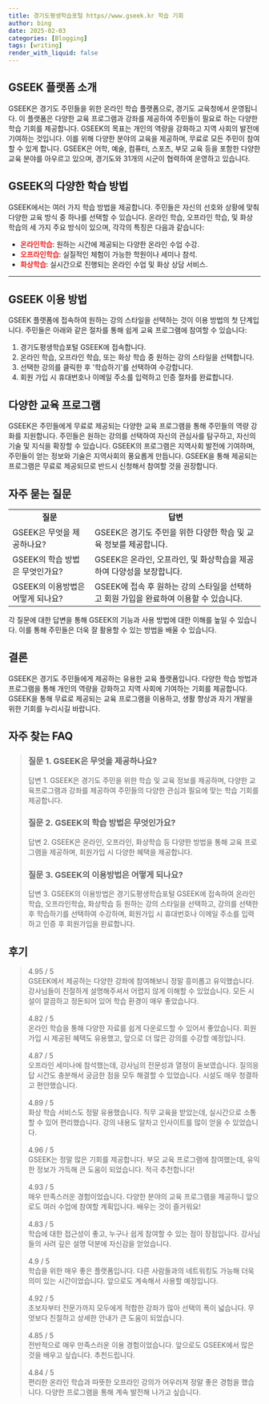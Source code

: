 ```yaml
---
title: 경기도평생학습포털 https//www.gseek.kr 학습 기회
author: bing
date: 2025-02-03
categories: [Blogging]
tags: [writing]
render_with_liquid: false
---
```



<h2 id="GSEEK_소개">GSEEK 플랫폼 소개</h2>

<p>GSEEK은 경기도 주민들을 위한 온라인 학습 플랫폼으로, 경기도 교육청에서 운영됩니다. 이 플랫폼은 다양한 교육 프로그램과 강좌를 제공하여 주민들이 필요로 하는 다양한 학습 기회를 제공합니다. GSEEK의 목표는 개인의 역량을 강화하고 지역 사회의 발전에 기여하는 것입니다. 이를 위해 다양한 분야의 교육을 제공하며, 무료로 모든 주민이 참여할 수 있게 합니다. GSEEK은 어학, 예술, 컴퓨터, 스포츠, 부모 교육 등을 포함한 다양한 교육 분야를 아우르고 있으며, 경기도와 31개의 시군이 협력하여 운영하고 있습니다. </p>

<h2 id="GSEEK_학습_방법">GSEEK의 다양한 학습 방법</h2>

<p>GSEEK에서는 여러 가지 학습 방법을 제공합니다. 주민들은 자신의 선호와 상황에 맞춰 다양한 교육 방식 중 하나를 선택할 수 있습니다. 온라인 학습, 오프라인 학습, 및 화상 학습의 세 가지 주요 방식이 있으며, 각각의 특징은 다음과 같습니다:</p>

<ul>
    <li><b><span style="color: #ee2323;">온라인학습</span></b>: 원하는 시간에 제공되는 다양한 온라인 수업 수강.</li>
    <li><b><span style="color: #ee2323;">오프라인학습</span></b>: 실질적인 체험이 가능한 학원이나 세미나 참석.</li>
    <li><b><span style="color: #ee2323;">화상학습</span></b>: 실시간으로 진행되는 온라인 수업 및 화상 상담 서비스.</li>
</ul>

<hr />

<h2 id="GSEEK_이용_방법">GSEEK 이용 방법</h2>

<p>GSEEK 플랫폼에 접속하여 원하는 강의 스타일을 선택하는 것이 이용 방법의 첫 단계입니다. 주민들은 아래와 같은 절차를 통해 쉽게 교육 프로그램에 참여할 수 있습니다:</p>

<ol>
    <li>경기도평생학습포털 GSEEK에 접속합니다.</li>
    <li>온라인 학습, 오프라인 학습, 또는 화상 학습 중 원하는 강의 스타일을 선택합니다.</li>
    <li>선택한 강의를 클릭한 후 '학습하기'를 선택하여 수강합니다.</li>
    <li>회원 가입 시 휴대번호나 이메일 주소를 입력하고 인증 절차를 완료합니다.</li>
</ol>

<h2 id="다양한_교육_프로그램">다양한 교육 프로그램</h2>

<p>GSEEK은 주민들에게 무료로 제공되는 다양한 교육 프로그램을 통해 주민들의 역량 강화를 지원합니다. 주민들은 원하는 강의를 선택하여 자신의 관심사를 탐구하고, 자신의 기술 및 지식을 확장할 수 있습니다. GSEEK의 프로그램은 지역사회 발전에 기여하며, 주민들이 얻는 정보와 기술은 지역사회의 풍요롭게 만듭니다. GSEEK을 통해 제공되는 프로그램은 무료로 제공되므로 반드시 신청해서 참여할 것을 권장합니다.</p>

<h2 id="자주_묻는_질문">자주 묻는 질문</h2>

<table>
    <tr>
        <td style="text-align: center; height: 17px;"><b>질문</b></td>
        <td style="text-align: center; height: 17px;"><b>답변</b></td>
    </tr>
    <tr>
        <td>GSEEK은 무엇을 제공하나요?</td>
        <td>GSEEK은 경기도 주민을 위한 다양한 학습 및 교육 정보를 제공합니다.</td>
    </tr>
    <tr>
        <td>GSEEK의 학습 방법은 무엇인가요?</td>
        <td>GSEEK은 온라인, 오프라인, 및 화상학습을 제공하여 다양성을 보장합니다.</td>
    </tr>
    <tr>
        <td>GSEEK의 이용방법은 어떻게 되나요?</td>
        <td>GSEEK에 접속 후 원하는 강의 스타일을 선택하고 회원 가입을 완료하여 이용할 수 있습니다.</td>
    </tr>
</table>

<p>각 질문에 대한 답변을 통해 GSEEK의 기능과 사용 방법에 대한 이해를 높일 수 있습니다. 이를 통해 주민들은 더욱 잘 활용할 수 있는 방법을 배울 수 있습니다.</p>

<h2 id="결론">결론</h2>

<p>GSEEK은 경기도 주민들에게 제공하는 유용한 교육 플랫폼입니다. 다양한 학습 방법과 프로그램을 통해 개인의 역량을 강화하고 지역 사회에 기여하는 기회를 제공합니다. GSEEK을 통해 무료로 제공되는 교육 프로그램을 이용하고, 생활 향상과 자기 개발을 위한 기회를 누리시길 바랍니다.</p>


<h2 id='자주_찾는_FAQ'>자주 찾는 FAQ</h2>
<div itemscope="" itemtype="https://schema.org/FAQPage"> 
<blockquote> 
<div itemscope="" itemprop="mainEntity" itemtype="https://schema.org/Question"> 
<h3 itemprop="name">질문 1. GSEEK은 무엇을 제공하나요?</h3> 
<div itemscope="" itemprop="acceptedAnswer" itemtype="https://schema.org/Answer"> 
<span itemprop="text"> 
<p>답변 1. GSEEK은 경기도 주민을 위한 학습 및 교육 정보를 제공하며, 다양한 교육프로그램과 강좌를 제공하여 주민들의 다양한 관심과 필요에 맞는 학습 기회를 제공합니다.</p> 
</span> 
</div> 
</div> 

<div itemscope="" itemprop="mainEntity" itemtype="https://schema.org/Question"> 
<h3 itemprop="name">질문 2. GSEEK의 학습 방법은 무엇인가요?</h3> 
<div itemscope="" itemprop="acceptedAnswer" itemtype="https://schema.org/Answer"> 
<span itemprop="text"> 
<p>답변 2. GSEEK은 온라인, 오프라인, 화상학습 등 다양한 방법을 통해 교육 프로그램을 제공하며, 회원가입 시 다양한 혜택을 제공합니다.</p> 
</span> 
</div> 
</div> 

<div itemscope="" itemprop="mainEntity" itemtype="https://schema.org/Question"> 
<h3 itemprop="name">질문 3. GSEEK의 이용방법은 어떻게 되나요?</h3> 
<div itemscope="" itemprop="acceptedAnswer" itemtype="https://schema.org/Answer"> 
<span itemprop="text"> 
<p>답변 3. GSEEK의 이용방법은 경기도평생학습포털 GSEEK에 접속하여 온라인학습, 오프라인학습, 화상학습 등 원하는 강의 스타일을 선택하고, 강의를 선택한 후 학습하기를 선택하여 수강하며, 회원가입 시 휴대번호나 이메일 주소를 입력하고 인증 후 회원가입을 완료합니다.</p> 
</span> 
</div> 
</div> 
</blockquote> 
</div>
<h2 id='후기'>후기</h2>
<div itemscope itemtype="https://schema.org/Product">
  <blockquote>
  <div itemprop="review" itemscope itemtype="https://schema.org/Review">
      <div itemprop="reviewRating" itemscope itemtype="https://schema.org/Rating"> <span itemprop="ratingValue">4.95</span> / <span itemprop="bestRating">5</span> </div>
      <span itemprop="reviewBody">GSEEK에서 제공하는 다양한 강좌에 참여해보니 정말 흥미롭고 유익했습니다. 강사님들이 친절하게 설명해주셔서 어렵지 않게 이해할 수 있었습니다. 모든 시설이 깔끔하고 정돈되어 있어 학습 환경이 매우 좋았습니다.</span>
  </div>
  <br>
  <div itemprop="review" itemscope itemtype="https://schema.org/Review">
      <div itemprop="reviewRating" itemscope itemtype="https://schema.org/Rating"> <span itemprop="ratingValue">4.82</span> / <span itemprop="bestRating">5</span> </div>
      <span itemprop="reviewBody">온라인 학습을 통해 다양한 자료를 쉽게 다운로드할 수 있어서 좋았습니다. 회원가입 시 제공된 혜택도 유용했고, 앞으로 더 많은 강의를 수강할 예정입니다.</span>
  </div>
  <br>
  <div itemprop="review" itemscope itemtype="https://schema.org/Review">
      <div itemprop="reviewRating" itemscope itemtype="https://schema.org/Rating"> <span itemprop="ratingValue">4.87</span> / <span itemprop="bestRating">5</span> </div>
      <span itemprop="reviewBody">오프라인 세미나에 참석했는데, 강사님의 전문성과 열정이 돋보였습니다. 질의응답 시간도 충분해서 궁금한 점을 모두 해결할 수 있었습니다. 시설도 매우 청결하고 편안했습니다.</span>
  </div>
  <br>
  <div itemprop="review" itemscope itemtype="https://schema.org/Review">
      <div itemprop="reviewRating" itemscope itemtype="https://schema.org/Rating"> <span itemprop="ratingValue">4.89</span> / <span itemprop="bestRating">5</span> </div>
      <span itemprop="reviewBody">화상 학습 서비스도 정말 유용했습니다. 직무 교육을 받았는데, 실시간으로 소통할 수 있어 편리했습니다. 강의 내용도 알차고 인사이트를 많이 얻을 수 있었습니다.</span>
  </div>
  <br>
  <div itemprop="review" itemscope itemtype="https://schema.org/Review">
      <div itemprop="reviewRating" itemscope itemtype="https://schema.org/Rating"> <span itemprop="ratingValue">4.96</span> / <span itemprop="bestRating">5</span> </div>
      <span itemprop="reviewBody">GSEEK는 정말 많은 기회를 제공합니다. 부모 교육 프로그램에 참여했는데, 유익한 정보가 가득해 큰 도움이 되었습니다. 적극 추천합니다!</span>
  </div>
  <br>
  <div itemprop="review" itemscope itemtype="https://schema.org/Review">
      <div itemprop="reviewRating" itemscope itemtype="https://schema.org/Rating"> <span itemprop="ratingValue">4.93</span> / <span itemprop="bestRating">5</span> </div>
      <span itemprop="reviewBody">매우 만족스러운 경험이었습니다. 다양한 분야의 교육 프로그램을 제공하니 앞으로도 여러 수업에 참여할 계획입니다. 배우는 것이 즐거워요!</span>
  </div>
  <br>
  <div itemprop="review" itemscope itemtype="https://schema.org/Review">
      <div itemprop="reviewRating" itemscope itemtype="https://schema.org/Rating"> <span itemprop="ratingValue">4.83</span> / <span itemprop="bestRating">5</span> </div>
      <span itemprop="reviewBody">학습에 대한 접근성이 좋고, 누구나 쉽게 참여할 수 있는 점이 장점입니다. 강사님들의 사려 깊은 설명 덕분에 자신감을 얻었습니다.</span>
  </div>
  <br>
  <div itemprop="review" itemscope itemtype="https://schema.org/Review">
      <div itemprop="reviewRating" itemscope itemtype="https://schema.org/Rating"> <span itemprop="ratingValue">4.9</span> / <span itemprop="bestRating">5</span> </div>
      <span itemprop="reviewBody">학습을 위한 매우 좋은 플랫폼입니다. 다른 사람들과의 네트워킹도 가능해 더욱 의미 있는 시간이었습니다. 앞으로도 계속해서 사용할 예정입니다.</span>
  </div>
  <br>
  <div itemprop="review" itemscope itemtype="https://schema.org/Review">
      <div itemprop="reviewRating" itemscope itemtype="https://schema.org/Rating"> <span itemprop="ratingValue">4.92</span> / <span itemprop="bestRating">5</span> </div>
      <span itemprop="reviewBody">초보자부터 전문가까지 모두에게 적합한 강좌가 많아 선택의 폭이 넓습니다. 무엇보다 친절하고 상세한 안내가 큰 도움이 되었습니다.</span>
  </div>
  <br>
  <div itemprop="review" itemscope itemtype="https://schema.org/Review">
      <div itemprop="reviewRating" itemscope itemtype="https://schema.org/Rating"> <span itemprop="ratingValue">4.85</span> / <span itemprop="bestRating">5</span> </div>
      <span itemprop="reviewBody">전반적으로 매우 만족스러운 이용 경험이었습니다. 앞으로도 GSEEK에서 많은 것을 배우고 싶습니다. 추천드립니다.</span>
  </div>
  <br>
  <div itemprop="review" itemscope itemtype="https://schema.org/Review">
      <div itemprop="reviewRating" itemscope itemtype="https://schema.org/Rating"> <span itemprop="ratingValue">4.84</span> / <span itemprop="bestRating">5</span> </div>
      <span itemprop="reviewBody">편리한 온라인 학습과 따뜻한 오프라인 강의가 어우러져 정말 좋은 경험을 했습니다. 다양한 프로그램을 통해 계속 발전해 나가고 싶습니다.</span>
  </div>
  </blockquote>
</div>
